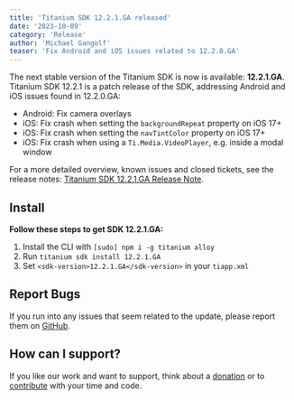 ```yaml
---
title: 'Titanium SDK 12.2.1.GA released'
date: '2023-10-09'
category: 'Release'
author: 'Michael Gangolf'
teaser: 'Fix Android and iOS issues related to 12.2.0.GA'
---
```


The next stable version of the Titanium SDK is now is available: <b>12.2.1.GA</b>. Titanium SDK 12.2.1 is a patch release of the SDK,
addressing Android and iOS issues found in 12.2.0.GA:
* Android: Fix camera overlays
* iOS: Fix crash when setting the `backgroundRepeat` property on iOS 17+
* iOS: Fix crash when setting the `navTintColor` property on iOS 17+
* iOS: Fix crash when using a `Ti.Media.VideoPlayer`, e.g. inside a modal window

For a more detailed overview, known issues and closed tickets, see the release notes: [Titanium SDK 12.2.1.GA Release Note](https://titaniumsdk.com/guide/Titanium_SDK/Titanium_SDK_Release_Notes/Titanium_SDK_Release_Notes_12.x/Titanium_SDK_12.2.1.GA_Release_Note.html).

## Install

**Follow these steps to get SDK 12.2.1.GA:**

1. Install the CLI with `[sudo] npm i -g titanium alloy`
2. Run `titanium sdk install 12.2.1.GA`
3. Set `<sdk-version>12.2.1.GA</sdk-version>` in your `tiapp.xml`

## Report Bugs

If you run into any issues that seem related to the update, please report them on [GitHub](https://github.com/tidev/titanium-sdk/issues).

## How can I support?

If you like our work and want to support, think about a [donation](/donate) or to [contribute](/contribute) with your time and code.
